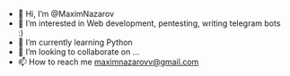 - 👋 Hi, I’m @MaximNazarov
- 👀 I’m interested in Web development, pentesting, writing telegram bots :)
- 🌱 I’m currently learning Python
- 💞️ I’m looking to collaborate on ...
- 📫 How to reach me maximnazarovv@gmail.com

<!---
MaximNazarov/MaximNazarov is a ✨ special ✨ repository because its `README.md` (this file) appears on your GitHub profile.
You can click the Preview link to take a look at your changes.
--->
